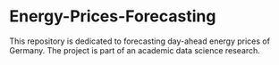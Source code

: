 # Energy-Prices-Forecasting
This repository is dedicated to forecasting day-ahead energy prices of Germany. The project is part of an academic data science research.

